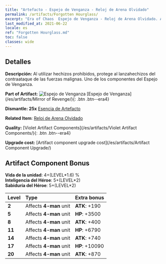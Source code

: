 ```yaml
---
title: "Artefacto - Espejo de Venganza - Reloj de Arena Olvidado"
permalink: /artifacts/Forgotten Hourglass/
excerpt: "Era of Chaos  Espejo de Venganza - Reloj de Arena Olvidado. Al utilizar hechizos prohibidos, protege al lanzahechizos del contraataque de las fuerzas malignas. Uno de los componentes del Espejo de Venganza."
last_modified_at: 2021-06-22
locale: es
ref: "Forgotten Hourglass.md"
toc: false
classes: wide
---
```




## Detalles

 **Descripción:** Al utilizar hechizos prohibidos, protege al lanzahechizos del contraataque de las fuerzas malignas. Uno de los componentes del Espejo de Venganza.

 **Part of Artifact:** ![Espejo de Venganza](/images/t/icon_artifact_35.png) [Espejo de Venganza](/es/artifacts/Mirror of Revenge/){: .btn .btn--era4}

 **Dismantle: 25x** [Esencia de Artefacto](/ItemsES/con_905/)

 **Related Item**: [Reloj de Arena Olvidado](/ItemsES/art_143/)

 **Quality:** [Violet Artifact Components](/es/artifacts/Violet Artifact Components/){: .btn .btn--era4}

 **Upgrade cost:** [Artifact component upgrade cost](/es/artifacts/Artifact Component Upgrade/)

## Artifact Component Bonus

  **Vida de la unidad**: 4+(LEVEL\*1.6) %<br/>**Inteligencia del Héroe**: 5+(LEVEL\*2)<br/>**Sabiduría del Héroe**: 5+(LEVEL\*2)

  |  Level  | Type |    Extra bonus  | 
  |:--------|:-----|:----------------| 
  | **2** | Affects **4-man** unit | **ATK**: +190 | 
  | **5** | Affects **4-man** unit | **HP**: +3500 | 
  | **8** | Affects **4-man** unit | **ATK**: +400 | 
  | **11** | Affects **4-man** unit | **HP**: +6790 | 
  | **14** | Affects **4-man** unit | **ATK**: +740 | 
  | **17** | Affects **4-man** unit | **HP**: +10090 | 
  | **20** | Affects **4-man** unit | **ATK**: +870 | 
